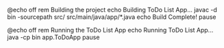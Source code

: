 @echo off
rem Building the project
echo Building ToDo List App...
javac -d bin -sourcepath src/ src/main/java/app/*.java
echo Build Complete!
pause



@echo off
rem Running the ToDo List App
echo Running ToDo List App...
java -cp bin app.ToDoApp
pause
